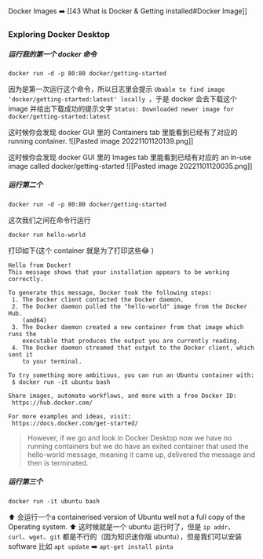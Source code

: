 
Docker Images ➡️  [[43 What is Docker & Getting installed#Docker Image]]

### Exploring Docker Desktop

##### 运行我的第一个 docker 命令

```shell
docker run -d -p 80:80 docker/getting-started
```

因为是第一次运行这个命令，所以日志里会提示 `Ubable to find image 'docker/getting-started:latest' locally `，于是 docker 会去下载这个 image 并给出下载成功的提示文字 `Status: Downloaded newer image for docker/getting-started:latest`

这时候你会发现 docker GUI 里的 Containers tab 里能看到已经有了对应的 running container.
![[Pasted image 20221101120139.png]]

这时候你会发现 docker GUI 里的 Images tab 里能看到已经有对应的 an in-use image called docker/getting-started
![[Pasted image 20221101120035.png]]

##### 运行第二个

```shell
docker run -d -p 80:80 docker/getting-started
```

这次我们之间在命令行运行

```
docker run hello-world
```

打印如下(这个 container 就是为了打印这些😂 )

```console
Hello from Docker!
This message shows that your installation appears to be working correctly.

To generate this message, Docker took the following steps:
 1. The Docker client contacted the Docker daemon.
 2. The Docker daemon pulled the "hello-world" image from the Docker Hub.
    (amd64)
 3. The Docker daemon created a new container from that image which runs the
    executable that produces the output you are currently reading.
 4. The Docker daemon streamed that output to the Docker client, which sent it
    to your terminal.

To try something more ambitious, you can run an Ubuntu container with:
 $ docker run -it ubuntu bash

Share images, automate workflows, and more with a free Docker ID:
 https://hub.docker.com/

For more examples and ideas, visit:
 https://docs.docker.com/get-started/
```

> However, if we go and look in Docker Desktop now we have no running containers but we do have an exited container that used the hello-world message, meaning it came up, delivered the message and then is terminated.

##### 运行第三个

```shell
docker run -it ubuntu bash
```

⬆️ 会运行一个a containerised version of Ubuntu well not a full copy of the Operating system.
⬆️ 这时候就是一个 ubuntu 运行时了，但是 `ip addr`、 `curl`、`wget`、`git` 都是不行的（因为知识迷你版 ubuntu），但是我们可以安装 software 比如 `apt update` ➡️  `apt-get install pinta` 